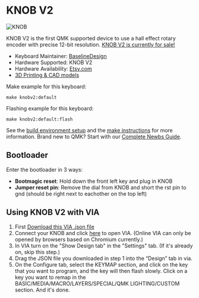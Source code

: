 # KNOB V2

![KNOB](https://github.com/user-attachments/assets/2c5d7582-cdef-45be-adfb-913d4c559ec1)




KNOB V2 is the first QMK supported device to use a hall effect rotary encoder with precise 12-bit resolution. 
[KNOB V2 is currently for sale!](https://www.etsy.com/listing/1748096655/knob-v2-volume-media-controller)

* Keyboard Maintainer: [BaselineDesign](https://github.com/BaselineDesign)
* Hardware Supported: KNOB V2
* Hardware Availability: [Etsy.com](https://www.etsy.com/listing/1748096655/knob-v2-volume-media-controller)
* [3D Printing & CAD models](https://www.printables.com/model/927884-knob-v2-opensource-media-controller)

Make example for this keyboard:

    make knobv2:default

Flashing example for this keyboard:

    make knobv2:default:flash

See the [build environment setup](https://docs.qmk.fm/#/getting_started_build_tools) and the [make instructions](https://docs.qmk.fm/#/getting_started_make_guide) for more information. Brand new to QMK? Start with our [Complete Newbs Guide](https://docs.qmk.fm/#/newbs).

## Bootloader

Enter the bootloader in 3 ways:

* **Bootmagic reset**: Hold down the front left key and plug in KNOB
* **Jumper reset pin**: Remove the dial from KNOB and short the rst pin to gnd (should be right next to eachother on the top left)



## Using KNOB V2 with VIA

1. First [Download this VIA .json file](https://drive.google.com/uc?export=download&id=1-IM_kSFA1yx1T-PHw8p78PXtSrtHclPA) 
2. Connect your KNOB and click [here](https://usevia.app/settings) to open VIA. (Online VIA can only be opened by browsers based on Chromium currently.)
3. In VIA turn on the "Show Design tab" in the "Settings" tab. (If it's already on, skip this step.)
4. Drag the JSON file you downloaded in step 1 into the “Design” tab in via.
5. On the Configure tab, select the KEYMAP section, and click on the key that you want to program, and the key will then flash slowly. Click on a key you want to remap in the BASIC/MEDIA/MACRO/LAYERS/SPECIAL/QMK LIGHTING/CUSTOM section. And it's done.
